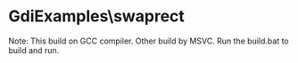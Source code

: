 # GdiExamples\swaprect

Note: This build on GCC compiler. Other build by MSVC. Run the build.bat to build and run.

